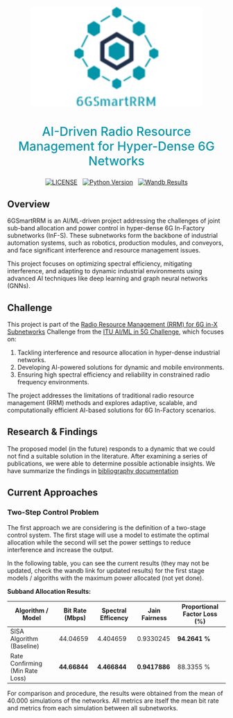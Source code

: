 
<div align="center">
  <img src="./static/logo.png" width="400" />
</div>

<div align="center" style="width: 100%">
    <h2 style="color: #0594a9; font-weight: 500; font-size: 28px"> AI-Driven Radio Resource Management for Hyper-Dense 6G Networks </h2>
    <div style="width:100%; align: center; display: flex; gap: 12px;" markdown="1">
        <a href="https://opensource.org/licenses/MIT" style="margin-left: auto">
            <img src="https://img.shields.io/badge/license-MIT-blue" alt="LICENSE" />
        </a>
        <a href="https://www.python.org/" style="">
            <img src="https://img.shields.io/badge/python-3.11-blue" alt="Python Version" />
        </a>
        <a href="https://wandb.ai/rubencid001/6GSmartRRM" style="margin-right: auto">
            <img src="https://raw.githubusercontent.com/wandb/assets/main/wandb-github-badge-28-gray.svg" alt="Wandb Results" height="20"/>
        </a>
    </div>
</div>

## Overview

6GSmartRRM is an AI/ML-driven project addressing the challenges of joint sub-band allocation and power control in hyper-dense 6G In-Factory subnetworks (InF-S). These subnetworks form the backbone of industrial automation systems, such as robotics, production modules, and conveyors, and face significant interference and resource management issues.

This project focuses on optimizing spectral efficiency, mitigating interference, and adapting to dynamic industrial environments using advanced AI techniques like deep learning and graph neural networks (GNNs).

## Challenge

This project is part of the [Radio Resource Management (RRM) for 6G in-X Subnetworks](https://challenge.aiforgood.itu.int/match/matchitem/97) Challenge from the [ITU AI/ML in 5G Challenge](https://challenge.aiforgood.itu.int/), which focuses on:

1. Tackling interference and resource allocation in hyper-dense industrial networks.
2. Developing AI-powered solutions for dynamic and mobile environments.
3. Ensuring high spectral efficiency and reliability in constrained radio frequency environments.

The project addresses the limitations of traditional radio resource management (RRM) methods and explores adaptive, scalable, and computationally efficient AI-based solutions for 6G In-Factory scenarios.

## Research & Findings

The proposed model (in the future) responds to a dynamic that we could not find a suitable solution
in the literature. After examining a series of publications, we were able to determine possible 
actionable insights. We have summarize the findings in [bibliography documentation](./docs/baseline-comparison.md)

## Current Approaches
### Two-Step Control Problem

The first approach we are considering is the definition of a two-stage control system. The first stage will use a model to estimate
the optimal allocation while the second will set the power settings to reduce interference and increase the output.

In the following table, you can see the current results (they may not be updated, check the wandb link for updated results) for the first stage models / algoriths with the maximum power allocated (not yet done). 

**Subband Allocation Results:**

| Algorithm / Model                  | Bit Rate (Mbps) | Spectral Efficency | Jain Fairness    | Proportional Factor Loss (%) | 
| ---------------------------------- | --------------- | ------------------ | ---------------- | ---------------------------- |
| SISA Algorithm (Baseline)          | 44.04659        | 4.404659           | 0.9330245        |  **94.2641 %**               |
| Rate Confirming (Min Rate Loss)    | **44.66844**    | **4.466844**       | **0.9417886**    |  88.3355 %                   |

For comparison and procedure, the results were obtained from the mean of 40.000 simulations of the networks. All metrics are itself the mean bit rate and metrics from each simulation between all subnetworks.
